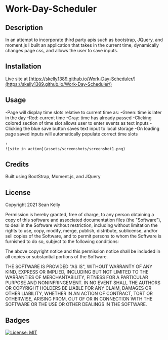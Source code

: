 # Work-Day-Scheduler

## Description

In an attempt to incorporate third party apis such as bootstrap, JQuery, and moment.js I built an application that takes in the
current time, dynamically changes page css, and allows the user to save inputs. 

## Installation

Live site at [https://skelly1389.github.io/Work-Day-Scheduler/](https://skelly1389.github.io/Work-Day-Scheduler/)

## Usage

-Page will display time slots relative to current time as:
    -Green: time is later in the day
    -Red: current time
    -Gray: time has already passed
-Clicking colored section of time slot allows user to enter events as text inputs
-Clicking the blue save button saves text input to local storage
-On loading page saved inputs will automatically populate correct time slots

    :
    ![site in action](assets/screenshots/screenshot1.png)
    
## Credits

Built using BootStrap, Moment.js, and JQuery

## License

Copyright 2021 Sean Kelly

Permission is hereby granted, free of charge, to any person obtaining a copy of this software and associated documentation files (the "Software"), to deal in the Software without restriction, including without limitation the rights to use, copy, modify, merge, publish, distribute, sublicense, and/or sell copies of the Software, and to permit persons to whom the Software is furnished to do so, subject to the following conditions:

The above copyright notice and this permission notice shall be included in all copies or substantial portions of the Software.

THE SOFTWARE IS PROVIDED "AS IS", WITHOUT WARRANTY OF ANY KIND, EXPRESS OR IMPLIED, INCLUDING BUT NOT LIMITED TO THE WARRANTIES OF MERCHANTABILITY, FITNESS FOR A PARTICULAR PURPOSE AND NONINFRINGEMENT. IN NO EVENT SHALL THE AUTHORS OR COPYRIGHT HOLDERS BE LIABLE FOR ANY CLAIM, DAMAGES OR OTHER LIABILITY, WHETHER IN AN ACTION OF CONTRACT, TORT OR OTHERWISE, ARISING FROM, OUT OF OR IN CONNECTION WITH THE SOFTWARE OR THE USE OR OTHER DEALINGS IN THE SOFTWARE.

## Badges

[![License: MIT](https://img.shields.io/badge/License-MIT-yellow.svg)](https://opensource.org/licenses/MIT)

